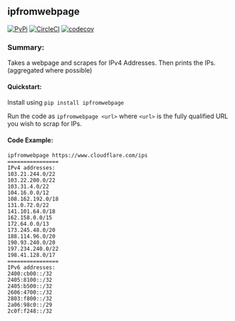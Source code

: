 ## ipfromwebpage

[![PyPi](https://img.shields.io/pypi/v/ipfromwebpage.svg)](https://pypi.python.org/pypi/ipfromwebpage)
[![CircleCI](https://dl.circleci.com/status-badge/img/gh/shepherdjay/ipfromwebpage/tree/master.svg?style=svg)](https://dl.circleci.com/status-badge/redirect/gh/shepherdjay/ipfromwebpage/tree/master)
[![codecov](https://codecov.io/gh/shepherdjay/ipfromwebpage/branch/master/graph/badge.svg)](https://codecov.io/gh/shepherdjay/ipfromwebpage)

### Summary:
Takes a webpage and scrapes for IPv4 Addresses. Then prints the IPs. (aggregated where possible)

#### Quickstart:

Install using `pip install ipfromwebpage`

Run the code as `ipfromwebpage <url>` where `<url>` is the fully qualified URL you wish to scrap for IPs.

#### Code Example:
```
ipfromwebpage https://www.cloudflare.com/ips
================
IPv4 addresses:
103.21.244.0/22
103.22.200.0/22
103.31.4.0/22
104.16.0.0/12
108.162.192.0/18
131.0.72.0/22
141.101.64.0/18
162.158.0.0/15
172.64.0.0/13
173.245.48.0/20
188.114.96.0/20
190.93.240.0/20
197.234.240.0/22
198.41.128.0/17
================
IPv6 addresses:
2400:cb00::/32
2405:8100::/32
2405:b500::/32
2606:4700::/32
2803:f800::/32
2a06:98c0::/29
2c0f:f248::/32
```
